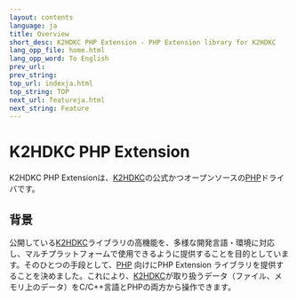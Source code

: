 ```yaml
---
layout: contents
language: ja
title: Overview
short_desc: K2HDKC PHP Extension - PHP Extension library for K2HDKC
lang_opp_file: home.html
lang_opp_word: To English
prev_url: 
prev_string: 
top_url: indexja.html
top_string: TOP
next_url: featureja.html
next_string: Feature
---
```


# K2HDKC PHP Extension
K2HDKC PHP Extensionは、[K2HDKC](https://k2hdkc.antpick.ax/indexja.html)の公式かつオープンソースの[PHP](https://www.php.net/)ドライバです。

## 背景
公開している[K2HDKC](https://k2hdkc.antpick.ax/indexja.html)ライブラリの高機能を、多様な開発言語・環境に対応し、マルチプラットフォームで使用できるように提供することを目的としています。そのひとつの手段として、[PHP](https://www.php.net/) 向けにPHP Extension ライブラリを提供することを決めました。これにより、[K2HDKC](https://k2hdkc.antpick.ax/indexja.html)が取り扱うデータ（ファイル、メモリ上のデータ）をC/C++言語とPHPの両方から操作できます。
